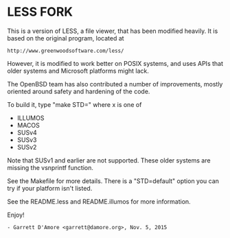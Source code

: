 # LESS FORK

This is a version of LESS, a file viewer, that has been modified heavily.
It is based on the original program, located at

	http://www.greenwoodsoftware.com/less/

However, it is modified to work better on POSIX systems, and uses APIs that
older systems and Microsoft platforms might lack.

The OpenBSD team has also contributed a number of improvements, mostly
oriented around safety and hardening of the code.

To build it, type "make STD=<x>" where x is one of

  * ILLUMOS
  * MACOS
  * SUSv4
  * SUSv3
  * SUSv2

Note that SUSv1 and earlier are not supported.  These older systems are
missing the vsnprintf function.

See the Makefile for more details.  There is a "STD=default" option you can
try if your platform isn't listed.

See the README.less and README.illumos for more information.

Enjoy!

	- Garrett D'Amore <garrett@damore.org>, Nov. 5, 2015
